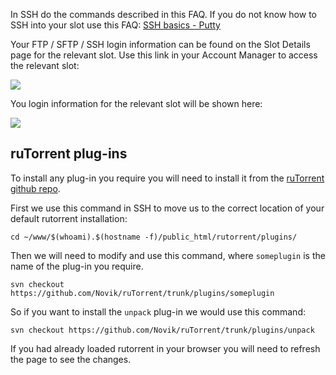 
In SSH do the commands described in this FAQ. If you do not know how to SSH into your slot use this FAQ: [SSH basics - Putty](https://www.feralhosting.com/faq/view?question=12)

Your FTP / SFTP / SSH login information can be found on the Slot Details page for the relevant slot. Use this link in your Account Manager to access the relevant slot:

![](https://raw.github.com/feralhosting/feralfilehosting/master/Feral%20Wiki/0%20Generic/slot_detail_link.png)

You login information for the relevant slot will be shown here:

![](https://raw.github.com/feralhosting/feralfilehosting/master/Feral%20Wiki/0%20Generic/slot_detail_ssh.png)

ruTorrent plug-ins
---

To install any plug-in you require you will need to install it from the [ruTorrent github repo](https://github.com/Novik/ruTorrent).

First we use this command in SSH to move us to the correct location of your default rutorrent installation:

~~~
cd ~/www/$(whoami).$(hostname -f)/public_html/rutorrent/plugins/
~~~

Then we will need to modify and use this command, where `someplugin` is the name of the plug-in you require.

~~~
svn checkout https://github.com/Novik/ruTorrent/trunk/plugins/someplugin
~~~

So if you want to install the `unpack` plug-in we would use this command:

~~~
svn checkout https://github.com/Novik/ruTorrent/trunk/plugins/unpack
~~~

If you had already loaded rutorrent in your browser you will need to refresh the page to see the changes.



